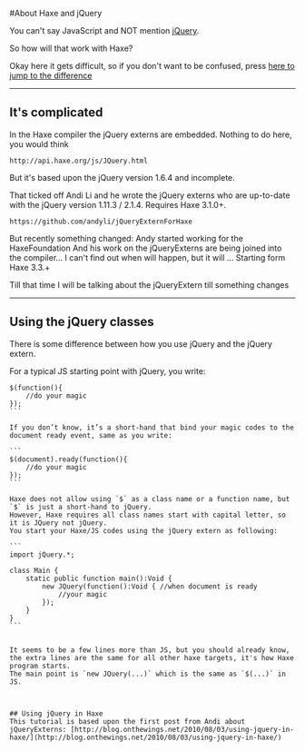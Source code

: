 #About Haxe and jQuery

You can't say JavaScript and NOT mention [jQuery](http://jquery.com/).

So how will that work with Haxe?

Okay here it gets difficult, so if you don't want to be confused, press [here to jump to the difference](#jquery)

----

## It's complicated

In the Haxe compiler the jQuery externs are embedded.
Nothing to do here, you would think

	http://api.haxe.org/js/JQuery.html

But it's based upon the jQuery version 1.6.4 and incomplete.


That ticked off Andi Li and he wrote the jQuery externs who are up-to-date with the jQuery version 1.11.3 / 2.1.4. Requires Haxe 3.1.0+.

	https://github.com/andyli/jQueryExternForHaxe



But recently something changed: Andy started working for the HaxeFoundation
And his work on the jQueryExterns are being joined into the compiler...
I can't find out when will happen, but it will ... Starting form Haxe 3.3.+


Till that time I will be talking about the jQueryExtern till something changes

----


<a name="jquery"></a>
## Using the jQuery classes

There is some difference between how you use jQuery and the jQuery extern.

For a typical JS starting point with jQuery, you write:

````
$(function(){
    //do your magic
});
```

If you don’t know, it’s a short-hand that bind your magic codes to the document ready event, same as you write:

```
$(document).ready(function(){
    //do your magic
});
```

Haxe does not allow using `$` as a class name or a function name, but `$` is just a short-hand to jQuery.   
However, Haxe requires all class names start with capital letter, so it is JQuery not jQuery.   
You start your Haxe/JS codes using the jQuery extern as following:

```
import jQuery.*;

class Main {
    static public function main():Void {
        new JQuery(function():Void { //when document is ready
            //your magic
        });
    }
}
```


It seems to be a few lines more than JS, but you should already know, the extra lines are the same for all other haxe targets, it's how Haxe program starts.   
The main point is `new JQuery(...)` which is the same as `$(...)` in JS.



## Using jQuery in Haxe
This tutorial is based upon the first post from Andi about jQueryExterns: [http://blog.onthewings.net/2010/08/03/using-jquery-in-haxe/](http://blog.onthewings.net/2010/08/03/using-jquery-in-haxe/)

